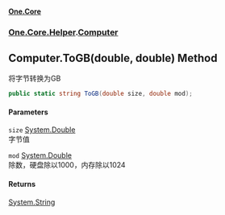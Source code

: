 #### [One.Core](index.md 'index')
### [One.Core.Helper](One_Core_Helper.md 'One.Core.Helper').[Computer](One_Core_Helper_Computer.md 'One.Core.Helper.Computer')
## Computer.ToGB(double, double) Method
将字节转换为GB 
```csharp
public static string ToGB(double size, double mod);
```
#### Parameters
<a name='One_Core_Helper_Computer_ToGB(double_double)_size'></a>
`size` [System.Double](https://docs.microsoft.com/en-us/dotnet/api/System.Double 'System.Double')  
字节值 
  
<a name='One_Core_Helper_Computer_ToGB(double_double)_mod'></a>
`mod` [System.Double](https://docs.microsoft.com/en-us/dotnet/api/System.Double 'System.Double')  
除数，硬盘除以1000，内存除以1024 
  
#### Returns
[System.String](https://docs.microsoft.com/en-us/dotnet/api/System.String 'System.String')  
